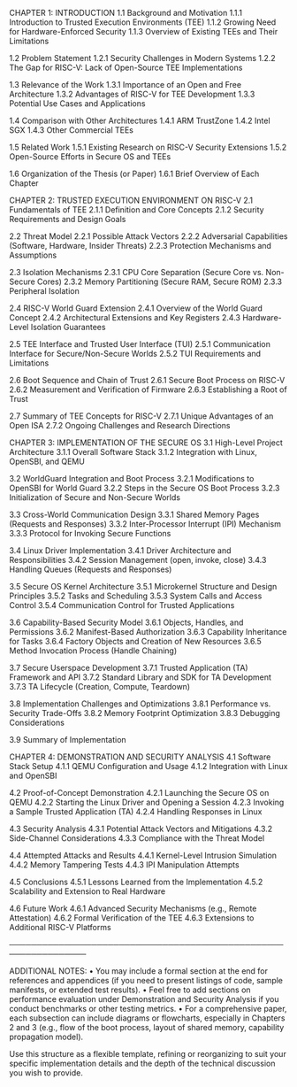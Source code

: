 CHAPTER 1: INTRODUCTION
1.1 Background and Motivation
    1.1.1 Introduction to Trusted Execution Environments (TEE)
    1.1.2 Growing Need for Hardware-Enforced Security
    1.1.3 Overview of Existing TEEs and Their Limitations

1.2 Problem Statement
    1.2.1 Security Challenges in Modern Systems
    1.2.2 The Gap for RISC-V: Lack of Open-Source TEE Implementations

1.3 Relevance of the Work
    1.3.1 Importance of an Open and Free Architecture
    1.3.2 Advantages of RISC-V for TEE Development
    1.3.3 Potential Use Cases and Applications

1.4 Comparison with Other Architectures
    1.4.1 ARM TrustZone
    1.4.2 Intel SGX
    1.4.3 Other Commercial TEEs

1.5 Related Work
    1.5.1 Existing Research on RISC-V Security Extensions
    1.5.2 Open-Source Efforts in Secure OS and TEEs

1.6 Organization of the Thesis (or Paper)
    1.6.1 Brief Overview of Each Chapter


CHAPTER 2: TRUSTED EXECUTION ENVIRONMENT ON RISC-V
2.1 Fundamentals of TEE
    2.1.1 Definition and Core Concepts
    2.1.2 Security Requirements and Design Goals

2.2 Threat Model
    2.2.1 Possible Attack Vectors
    2.2.2 Adversarial Capabilities (Software, Hardware, Insider Threats)
    2.2.3 Protection Mechanisms and Assumptions

2.3 Isolation Mechanisms
    2.3.1 CPU Core Separation (Secure Core vs. Non-Secure Cores)
    2.3.2 Memory Partitioning (Secure RAM, Secure ROM)
    2.3.3 Peripheral Isolation

2.4 RISC-V World Guard Extension
    2.4.1 Overview of the World Guard Concept
    2.4.2 Architectural Extensions and Key Registers
    2.4.3 Hardware-Level Isolation Guarantees

2.5 TEE Interface and Trusted User Interface (TUI)
    2.5.1 Communication Interface for Secure/Non-Secure Worlds
    2.5.2 TUI Requirements and Limitations

2.6 Boot Sequence and Chain of Trust
    2.6.1 Secure Boot Process on RISC-V
    2.6.2 Measurement and Verification of Firmware
    2.6.3 Establishing a Root of Trust

2.7 Summary of TEE Concepts for RISC-V
    2.7.1 Unique Advantages of an Open ISA
    2.7.2 Ongoing Challenges and Research Directions


CHAPTER 3: IMPLEMENTATION OF THE SECURE OS
3.1 High-Level Project Architecture
    3.1.1 Overall Software Stack
    3.1.2 Integration with Linux, OpenSBI, and QEMU

3.2 WorldGuard Integration and Boot Process
    3.2.1 Modifications to OpenSBI for World Guard
    3.2.2 Steps in the Secure OS Boot Process
    3.2.3 Initialization of Secure and Non-Secure Worlds

3.3 Cross-World Communication Design
    3.3.1 Shared Memory Pages (Requests and Responses)
    3.3.2 Inter-Processor Interrupt (IPI) Mechanism
    3.3.3 Protocol for Invoking Secure Functions

3.4 Linux Driver Implementation
    3.4.1 Driver Architecture and Responsibilities
    3.4.2 Session Management (open, invoke, close)
    3.4.3 Handling Queues (Requests and Responses)

3.5 Secure OS Kernel Architecture
    3.5.1 Microkernel Structure and Design Principles
    3.5.2 Tasks and Scheduling
    3.5.3 System Calls and Access Control
    3.5.4 Communication Control for Trusted Applications

3.6 Capability-Based Security Model
    3.6.1 Objects, Handles, and Permissions
    3.6.2 Manifest-Based Authorization
    3.6.3 Capability Inheritance for Tasks
    3.6.4 Factory Objects and Creation of New Resources
    3.6.5 Method Invocation Process (Handle Chaining)

3.7 Secure Userspace Development
    3.7.1 Trusted Application (TA) Framework and API
    3.7.2 Standard Library and SDK for TA Development
    3.7.3 TA Lifecycle (Creation, Compute, Teardown)

3.8 Implementation Challenges and Optimizations
    3.8.1 Performance vs. Security Trade-Offs
    3.8.2 Memory Footprint Optimization
    3.8.3 Debugging Considerations

3.9 Summary of Implementation


CHAPTER 4: DEMONSTRATION AND SECURITY ANALYSIS
4.1 Software Stack Setup
    4.1.1 QEMU Configuration and Usage
    4.1.2 Integration with Linux and OpenSBI

4.2 Proof-of-Concept Demonstration
    4.2.1 Launching the Secure OS on QEMU
    4.2.2 Starting the Linux Driver and Opening a Session
    4.2.3 Invoking a Sample Trusted Application (TA)
    4.2.4 Handling Responses in Linux

4.3 Security Analysis
    4.3.1 Potential Attack Vectors and Mitigations
    4.3.2 Side-Channel Considerations
    4.3.3 Compliance with the Threat Model

4.4 Attempted Attacks and Results
    4.4.1 Kernel-Level Intrusion Simulation
    4.4.2 Memory Tampering Tests
    4.4.3 IPI Manipulation Attempts

4.5 Conclusions
    4.5.1 Lessons Learned from the Implementation
    4.5.2 Scalability and Extension to Real Hardware

4.6 Future Work
    4.6.1 Advanced Security Mechanisms (e.g., Remote Attestation)
    4.6.2 Formal Verification of the TEE
    4.6.3 Extensions to Additional RISC-V Platforms

────────────────────────────────────────────────────────────────

ADDITIONAL NOTES:
• You may include a formal section at the end for references and appendices (if you need to present listings of code, sample manifests, or extended test results).
• Feel free to add sections on performance evaluation under Demonstration and Security Analysis if you conduct benchmarks or other testing metrics.
• For a comprehensive paper, each subsection can include diagrams or flowcharts, especially in Chapters 2 and 3 (e.g., flow of the boot process, layout of shared memory, capability propagation model).

Use this structure as a flexible template, refining or reorganizing to suit your specific implementation details and the depth of the technical discussion you wish to provide.
